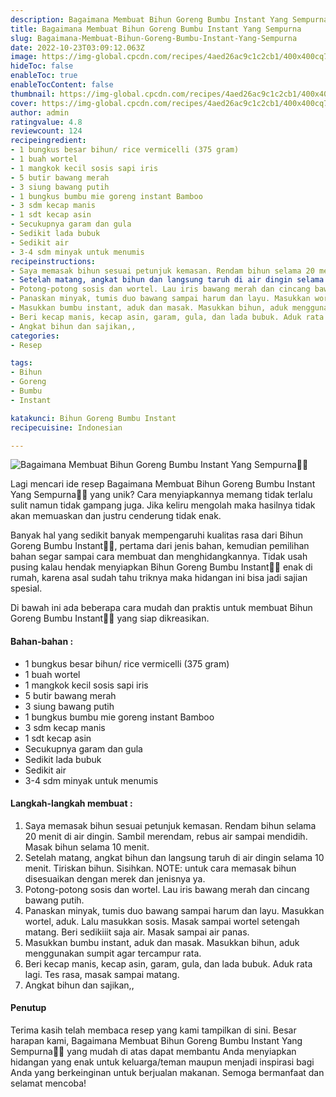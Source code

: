 ```yaml
---
description: Bagaimana Membuat Bihun Goreng Bumbu Instant Yang Sempurna"
title: Bagaimana Membuat Bihun Goreng Bumbu Instant Yang Sempurna
slug: Bagaimana-Membuat-Bihun-Goreng-Bumbu-Instant-Yang-Sempurna
date: 2022-10-23T03:09:12.063Z
image: https://img-global.cpcdn.com/recipes/4aed26ac9c1c2cb1/400x400cq70/photo.jpg
hideToc: false
enableToc: true
enableTocContent: false
thumbnail: https://img-global.cpcdn.com/recipes/4aed26ac9c1c2cb1/400x400cq70/photo.jpg
cover: https://img-global.cpcdn.com/recipes/4aed26ac9c1c2cb1/400x400cq70/photo.jpg
author: admin
ratingvalue: 4.8
reviewcount: 124
recipeingredient:
- 1 bungkus besar bihun/ rice vermicelli (375 gram)
- 1 buah wortel
- 1 mangkok kecil sosis sapi iris
- 5 butir bawang merah
- 3 siung bawang putih
- 1 bungkus bumbu mie goreng instant Bamboo
- 3 sdm kecap manis
- 1 sdt kecap asin
- Secukupnya garam dan gula
- Sedikit lada bubuk
- Sedikit air
- 3-4 sdm minyak untuk menumis
recipeinstructions:
- Saya memasak bihun sesuai petunjuk kemasan. Rendam bihun selama 20 menit di air dingin. Sambil merendam, rebus air sampai mendidih. Masak bihun selama 10 menit.
- Setelah matang, angkat bihun dan langsung taruh di air dingin selama 10 menit. Tiriskan bihun. Sisihkan. NOTE: untuk cara memasak bihun disesuaikan dengan merek dan jenisnya ya.
- Potong-potong sosis dan wortel. Lau iris bawang merah dan cincang bawang putih.
- Panaskan minyak, tumis duo bawang sampai harum dan layu. Masukkan wortel, aduk. Lalu masukkan sosis. Masak sampai wortel setengah matang. Beri sedikiiit saja air. Masak sampai air panas.
- Masukkan bumbu instant, aduk dan masak. Masukkan bihun, aduk menggunakan sumpit agar tercampur rata.
- Beri kecap manis, kecap asin, garam, gula, dan lada bubuk. Aduk rata lagi. Tes rasa, masak sampai matang.
- Angkat bihun dan sajikan,,
categories:
- Resep

tags:
- Bihun
- Goreng
- Bumbu
- Instant

katakunci: Bihun Goreng Bumbu Instant
recipecuisine: Indonesian

---
```


![Bagaimana Membuat Bihun Goreng Bumbu Instant Yang Sempurna👩‍🍳](https://img-global.cpcdn.com/recipes/4aed26ac9c1c2cb1/400x400cq70/photo.jpg)

Lagi mencari ide resep Bagaimana Membuat Bihun Goreng Bumbu Instant Yang Sempurna👩‍🍳 yang unik? Cara menyiapkannya memang tidak terlalu sulit namun tidak gampang juga. Jika keliru mengolah maka hasilnya tidak akan memuaskan dan justru cenderung tidak enak.

Banyak hal yang sedikit banyak mempengaruhi kualitas rasa dari Bihun Goreng Bumbu Instant👩‍🍳, pertama dari jenis bahan, kemudian pemilihan bahan segar sampai cara membuat dan menghidangkannya. Tidak usah pusing kalau hendak menyiapkan Bihun Goreng Bumbu Instant👩‍🍳 enak di rumah, karena asal sudah tahu triknya maka hidangan ini bisa jadi sajian spesial.

Di bawah ini ada beberapa cara mudah dan praktis untuk membuat Bihun Goreng Bumbu Instant👩‍🍳 yang siap dikreasikan.

<!--inarticleads1-->

#### Bahan-bahan :

- 1 bungkus besar bihun/ rice vermicelli (375 gram)
- 1 buah wortel
- 1 mangkok kecil sosis sapi iris
- 5 butir bawang merah
- 3 siung bawang putih
- 1 bungkus bumbu mie goreng instant Bamboo
- 3 sdm kecap manis
- 1 sdt kecap asin
- Secukupnya garam dan gula
- Sedikit lada bubuk
- Sedikit air
- 3-4 sdm minyak untuk menumis

<!--inarticleads2-->

#### Langkah-langkah membuat :

1. Saya memasak bihun sesuai petunjuk kemasan. Rendam bihun selama 20 menit di air dingin. Sambil merendam, rebus air sampai mendidih. Masak bihun selama 10 menit.
1. Setelah matang, angkat bihun dan langsung taruh di air dingin selama 10 menit. Tiriskan bihun. Sisihkan. NOTE: untuk cara memasak bihun disesuaikan dengan merek dan jenisnya ya.
1. Potong-potong sosis dan wortel. Lau iris bawang merah dan cincang bawang putih.
1. Panaskan minyak, tumis duo bawang sampai harum dan layu. Masukkan wortel, aduk. Lalu masukkan sosis. Masak sampai wortel setengah matang. Beri sedikiiit saja air. Masak sampai air panas.
1. Masukkan bumbu instant, aduk dan masak. Masukkan bihun, aduk menggunakan sumpit agar tercampur rata.
1. Beri kecap manis, kecap asin, garam, gula, dan lada bubuk. Aduk rata lagi. Tes rasa, masak sampai matang.
1. Angkat bihun dan sajikan,,

#### Penutup

Terima kasih telah membaca resep yang kami tampilkan di sini. Besar harapan kami, Bagaimana Membuat Bihun Goreng Bumbu Instant Yang Sempurna👩‍🍳 yang mudah di atas dapat membantu Anda menyiapkan hidangan yang enak untuk keluarga/teman maupun menjadi inspirasi bagi Anda yang berkeinginan untuk berjualan makanan. Semoga bermanfaat dan selamat mencoba!